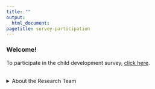 ```yaml
---
title: ""
output:
  html_document:
pagetitle: survey-participation
---
```

### Welcome!

To participate in the child development survey, [click here](http://ucsbeducation.az1.qualtrics.com/jfe/form/SV_3ZTQbYXL5nQaLyJ).

<br>
<details>
  <summary>About the Research Team</summary>
<img src="/Steph2.png" style="max-width:8%;min-width:40px;padding-right:10px;padding-top:7px;float:left;">
<a href="https://profiles.ucr.edu/app/home/profile/stephanm" target="_blank">Stephanie Moore</a> is an assistant professor in the School Psychology program at the University of California, Riverside. 
<br>
<br>
<img src="/Agustina2.png" style="max-width:8%;min-width:40px;padding-right:10px;float:left;">
<a href="https://nfrc.ucla.edu/team/agustina-bertone-phd" target="_blank">Agustina Bertone</a> is a Postdoctoral Fellow in the Nathanson Family Resilience Center at the University of California, Los Angeles.
<br>
<br>
<img src="/me.png" style="max-width:8%;min-width:40px;padding-right:10px;float:left;">
<a href="https://www.melissagwolf.com" target="_blank">Melissa Wolf</a> is a PhD candidate at the University of California, Santa Barbara, focusing on the design, validation, and analysis of self-report surveys.
<br>
<br>
</details>